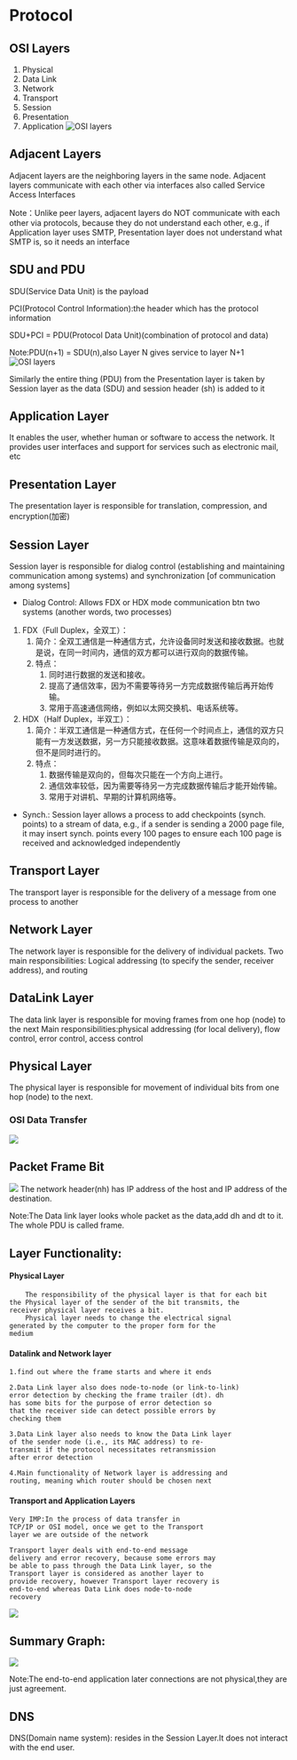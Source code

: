 # Protocol

## OSI Layers
1. Physical
2. Data Link
3. Network
4. Transport
5. Session
6. Presentation
7. Application
![OSI layers](./Lecture3pic1.png)

## Adjacent Layers
Adjacent layers are the neighboring layers in the same node.
Adjacent layers communicate with each other via interfaces
also called Service Access Interfaces

Note：Unlike peer layers, adjacent layers do NOT
communicate with each other via protocols, because they do
not understand each other, e.g., if Application layer uses
SMTP, Presentation layer does not understand what SMTP is,
so it needs an interface

## SDU and PDU
SDU(Service Data Unit) is the payload

PCI(Protocol Control Information):the header which has the protocol information

SDU+PCI = PDU(Protocol Data Unit)(combination of protocol and data)

Note:PDU(n+1) = SDU(n),also Layer N gives service to layer N+1
![OSI layers](./Lecture3pic2.png)

Similarly the entire thing (PDU) from the Presentation
layer is taken by Session layer as the data (SDU) and
session header (sh) is added to it

## Application Layer

It enables the user, whether human or software to access the
network. It provides user interfaces and support for services
such as electronic mail, etc

## Presentation Layer
The presentation layer is responsible for translation,
compression, and encryption(加密)


## Session Layer
Session layer is responsible for dialog control (establishing and
maintaining communication among systems) and synchronization
[of communication among systems]

- Dialog Control: Allows FDX or HDX mode communication btn
two systems (another words, two processes)
1.	FDX（Full Duplex，全双工）：
    1. 简介：全双工通信是一种通信方式，允许设备同时发送和接收数据。也就是说，在同一时间内，通信的双方都可以进行双向的数据传输。
    2. 特点：
        1. 同时进行数据的发送和接收。
        2. 提高了通信效率，因为不需要等待另一方完成数据传输后再开始传输。
        3. 常用于高速通信网络，例如以太网交换机、电话系统等。
2.  HDX（Half Duplex，半双工）：
	1. 简介：半双工通信是一种通信方式，在任何一个时间点上，通信的双方只能有一方发送数据，另一方只能接收数据。这意味着数据传输是双向的，但不是同时进行的。
    2. 特点：
        1. 数据传输是双向的，但每次只能在一个方向上进行。
        2. 通信效率较低，因为需要等待另一方完成数据传输后才能开始传输。
        3. 常用于对讲机、早期的计算机网络等。
- Synch.: Session layer allows a process to add checkpoints
(synch. points) to a stream of data, e.g., if a sender is sending
a 2000 page file, it may insert synch. points every 100 pages
to ensure each 100 page is received and acknowledged
independently

## Transport Layer
The transport layer is responsible for the delivery
of a message from one process to another

## Network Layer
The network layer is responsible for the delivery of individual
packets. Two main responsibilities: Logical addressing (to specify
the sender, receiver address), and routing

## DataLink Layer
The data link layer is responsible for moving frames from one
hop (node) to the next
Main responsibilities:physical addressing (for local delivery), flow
control, error control, access control

## Physical Layer
The physical layer is responsible for movement of individual
bits from one hop (node) to the next.

### OSI Data Transfer
![](./Lecture3pic3.png)

## Packet Frame Bit
![](./Lecture3pic4.png)
The network header(nh) has IP address of the host and IP
address of the destination.

Note:The Data link layer looks whole packet as the data,add
dh and dt to it. The whole PDU is called frame.

## Layer Functionality:
#### Physical Layer
        The responsibility of the physical layer is that for each bit
    the Physical layer of the sender of the bit transmits, the
    receiver physical layer receives a bit.
        Physical layer needs to change the electrical signal
    generated by the computer to the proper form for the
    medium
#### Datalink and Network layer
    1.find out where the frame starts and where it ends

    2.Data Link layer also does node-to-node (or link-to-link)
    error detection by checking the frame trailer (dt). dh
    has some bits for the purpose of error detection so
    that the receiver side can detect possible errors by
    checking them

    3.Data Link layer also needs to know the Data Link layer
    of the sender node (i.e., its MAC address) to re-
    transmit if the protocol necessitates retransmission
    after error detection

    4.Main functionality of Network layer is addressing and
    routing, meaning which router should be chosen next

#### Transport and Application Layers
    Very IMP:In the process of data transfer in
    TCP/IP or OSI model, once we get to the Transport
    layer we are outside of the network
    
    Transport layer deals with end-to-end message
    delivery and error recovery, because some errors may
    be able to pass through the Data Link layer, so the
    Transport layer is considered as another layer to
    provide recovery, however Transport layer recovery is
    end-to-end whereas Data Link does node-to-node
    recovery

![](./Lecture3pic5.png)


## Summary Graph:
![](./Lecture3pic6.png)

Note:The end-to-end application later connections are not
physical,they are just agreement.


## DNS
DNS(Domain name system): resides in the Session Layer.It
does not interact with the end user.

    



